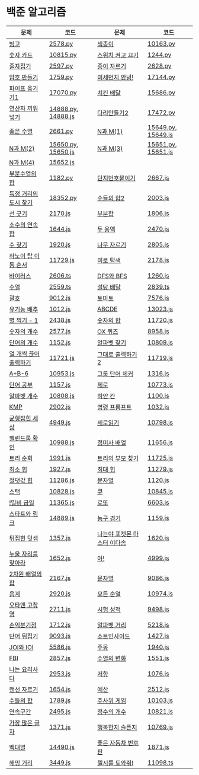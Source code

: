 # 백준 알고리즘

| 문제                                                         | 코드                                                     | 문제                                                         | 코드                                                     |
| ------------------------------------------------------------ | -------------------------------------------------------- | ------------------------------------------------------------ | -------------------------------------------------------- |
| [빙고](https://www.acmicpc.net/problem/2578)                 | [2578.py](./code/2578.py)                                | [색종이](https://www.acmicpc.net/problem/10163)              | [10163.py](./code/10163.py)                              |
| [숫자 카드](https://www.acmicpc.net/problem/10815)           | [10815.py](./code/10815.py)                              | [스위치 켜고 끄기](https://www.acmicpc.net/problem/1244)     | [1244.py](./code/1244.py)                                |
| [줄자접기](https://www.acmicpc.net/problem/2597)             | [2597.py](./code/2597.py)                                | [종이 자르기](https://www.acmicpc.net/problem/2628)          | [2628.py](./code/2628.py)                                |
| [암호 만들기](https://www.acmicpc.net/problem/1759)          | [1759.py](./code/1759.py)                                | [미세먼지 안녕!](https://www.acmicpc.net/problem/17144)      | [17144.py](./code/17144.py)                              |
| [파이프 옮기기1](https://www.acmicpc.net/problem/17070)      | [17070.py](./code/17070.py)                              | [치킨 배달](https://www.acmicpc.net/problem/15686)           | [15686.py](./code/15686.py)                              |
| [연산자 끼워넣기](https://www.acmicpc.net/problem/14888)     | [14888.py](./code/14888.py), [14888.js](./code/14888.js) | [다리만들기2](https://www.acmicpc.net/problem/17472)         | [17472.py](./code/17472.py)                              |
| [좋은 수열](https://www.acmicpc.net/problem/2661)            | [2661.py](./code/2661.py)                                | [N과 M(1)](https://www.acmicpc.net/problem/15649)            | [15649.py](./code/15649.py), [15649.js](./code/15649.js) |
| [N과 M(2)](https://www.acmicpc.net/problem/15650)            | [15650.py](./code/15650.js), [15650.js](./code/15650.js) | [N과 M(3)](https://www.acmicpc.net/problem/15651)            | [15651.py](./code/15651.py), [15651.js](./code/15651.js) |
| [N과 M(4)](https://www.acmicpc.net/problem/15652)            | [15652.js](./code/15652.js)                              |                                                              |                                                          |
| [부분수열의 합](https://www.acmicpc.net/problem/1182)        | [1182.py](./code/1182.py)                                | [단지번호붙이기](https://www.acmicpc.net/problem/2667)       | [2667.js](./code/2667.js)                                |
| [특정 거리의 도시 찾기](https://www.acmicpc.net/problem/18352) | [18352.py](./code/18352.py)                              | [수들의 합2](https://www.acmicpc.net/problem/2003)           | [2003.js](./code/2003.js)                                |
| [선 긋기](https://www.acmicpc.net/problem/2170)              | [2170.js](./code/2170.js)                                | [부분합](https://www.acmicpc.net/problem/1806)               | [1806.js](./code/1806.js)                                |
| [소수의 연속합](https://www.acmicpc.net/problem/1644)        | [1644.js](./code/1644.js)                                | [두 용액](https://www.acmicpc.net/problem/2470)              | [2470.js](./code/2470.js)                                |
| [수 찾기](https://www.acmicpc.net/problem/1920)              | [1920.js](./code/1920.js)                                | [나무 자르기](https://www.acmicpc.net/problem/2805)          | [2805.js](./code/2805.js)                                |
| [하노이 탑 이동 순서](https://www.acmicpc.net/problem/11729) | [11729.js](./code/11729.js)                              | [미로 탐색](https://www.acmicpc.net/problem/2178)            | [2178.js](./code/2178.js)                                |
| [바이러스](https://www.acmicpc.net/problem/2606)             | [2606.ts](./code/2606.ts)                                | [DFS와 BFS](https://www.acmicpc.net/problem/1260)            | [1260.js](./code/1260.js)                                |
| [수열](https://www.acmicpc.net/problem/2559)                 | [2559.ts](./code/2559.ts)                                | [설탕 배달](https://www.acmicpc.net/problem/2839)            | [2839.ts](./code/2839.ts)                                |
| [괄호](https://www.acmicpc.net/problem/9012)                 | [9012.js](./code/9012.js)                                | [토마토](https://www.acmicpc.net/problem/7576)               | [7576.js](./code/7576.js)                                |
| [유기농 배추](https://www.acmicpc.net/problem/1012)          | [1012.js](./code/1012.js)                                | [ABCDE](https://www.acmicpc.net/problem/13023)               | [13023.js](./code/13023.js)                              |
| [별 찍기 - 1](https://www.acmicpc.net/problem/2438)          | [2438.js](./code/2438.js)                                | [숫자의 합](https://www.acmicpc.net/problem/11720)           | [11720.js](./code/11720.js)                              |
| [숫자의 개수](https://www.acmicpc.net/problem/2577)          | [2577.js](./code/2577.js)                                | [OX 퀴즈](https://www.acmicpc.net/problem/8958)              | [8958.js](./code/8958.js)                                |
| [단어의 개수](https://www.acmicpc.net/problem/1152)          | [1152.js](./code/1152.js)                                | [알파벳 찾기](https://www.acmicpc.net/problem/10809)         | [10809.js](./code/10809.js)                              |
| [열 개씩 끊어 출력하기](https://www.acmicpc.net/problem/11721) | [11721.js](./code/11721.js)                              | [그대로 출력하기 2](https://www.acmicpc.net/problem/11719)   | [11719.js](./code/11719.js)                              |
| [A+B-6](https://www.acmicpc.net/problem/10953)               | [10953.js](./code/10953.js)                              | [그룹 단어 체커](https://www.acmicpc.net/problem/1316)       | [1316.js](./code/1316.js)                                |
| [단어 공부](https://www.acmicpc.net/problem/1157)            | [1157.js](./code/1157.js)                                | [제로](https://www.acmicpc.net/problem/10773)                | [10773.js](./code/10773.js)                              |
| [알파벳 개수](https://www.acmicpc.net/problem/10808)         | [10808.js](./code/10808.js)                              | [하얀 칸](https://www.acmicpc.net/problem/1100)              | [1100.js](./code/1100.js)                                |
| [KMP](https://www.acmicpc.net/problem/2902)                  | [2902.js](./code/2902.js)                                | [명령 프롬프트](https://www.acmicpc.net/problem/1032)        | [1032.js](./code/1032.js)                                |
| [균형잡힌 세상](https://www.acmicpc.net/problem/4949)        | [4949.js](./code/4949.js)                                | [세로읽기](https://www.acmicpc.net/problem/10798)            | [10798.js](./code/10798.js)                              |
| [팰린드롬 확인](https://www.acmicpc.net/problem/10988)       | [10988.js](./code/10988.js)                              | [접미사 배열](https://www.acmicpc.net/problem/11656)         | [11656.js](./code/11656.js)                              |
| [트리 순회](https://www.acmicpc.net/problem/1991)            | [1991.js](./code/1991.js)                                | [트리의 부모 찾기](https://www.acmicpc.net/problem/11725)    | [11725.js](./code/11725.js)                              |
| [최소 힙](https://www.acmicpc.net/problem/1927)              | [1927.js](./code/1927.js)                                | [최대 힙](https://www.acmicpc.net/problem/11279)             | [11279.js](./code/11279.js)                              |
| [절댓값 힙](https://www.acmicpc.net/problem/11286)           | [11286.js](./code/11286.js)                              | [문자열](https://www.acmicpc.net/problem/1120)               | [1120.js](./code/1120.js)                                |
| [스택](https://www.acmicpc.net/problem/10828)                | [10828.js](./code/10828.js)                              | [큐](https://www.acmicpc.net/problem/10845)                  | [10845.js](./code/10845.js)                              |
| [!밀비 급일](https://www.acmicpc.net/problem/11365)          | [11365.js](./code/11365.js)                              | [로또](https://www.acmicpc.net/problem/6603)                 | [6603.js](./code/6603.js)                                |
| [스타트와 링크](https://www.acmicpc.net/problem/14889)       | [14889.js](./code/14889.js)                              | [농구 경기](https://www.acmicpc.net/problem/1159)            | [1159.js](./code/1159.js)                                |
| [뒤집힌 덧셈](https://www.acmicpc.net/problem/1357)          | [1357.js](./code/1357.js)                                | [나는야 포켓몬 마스터 이다솜](https://www.acmicpc.net/problem/1620) | [1620.js](./code/1620.js)                                |
| [누울 자리를 찾아라](https://www.acmicpc.net/problem/1652)   | [1652.js](./code/1652.js)                                | [아!](https://www.acmicpc.net/problem/4999)                  | [4999.js](./code/4999.js)                                |
| [2차원 배열의 합](https://www.acmicpc.net/problem/2167)      | [2167.js](./code/2167.js)                                | [문자열](https://www.acmicpc.net/problem/9086)               | [9086.js](./code/9086.js)                                |
| [음계](https://www.acmicpc.net/problem/2920)                 | [2920.js](./code/2920.js)                                | [모든 순열](https://www.acmicpc.net/problem/10974)           | [10974.js](./code/10974.js)                              |
| [오타맨 고창영](https://www.acmicpc.net/problem/2711)        | [2711.js](./code/2711.js)                                | [시험 성적](https://www.acmicpc.net/problem/9498)            | [9498.js](./code/9498.js)                                |
| [손익분기점](https://www.acmicpc.net/problem/1712)           | [1712.js](./code/1712.js)                                | [알파벳 거리](https://www.acmicpc.net/problem/5218)          | [5218.js](./code/5218.js)                                |
| [단어 뒤집기](https://www.acmicpc.net/problem/9093)          | [9093.js](./code/9093.js)                                | [소트인사이드](https://www.acmicpc.net/problem/1427)         | [1427.js](./code/1427.js)                                |
| [JOI와 IOI](https://www.acmicpc.net/problem/5586)            | [5586.js](./code/5586.js)                                | [주몽](https://www.acmicpc.net/problem/1940)                 | [1940.js](./code/1940.js)                                |
| [FBI](https://www.acmicpc.net/problem/2857)                  | [2857.js](./code/2857.js)                                | [수열의 변화](https://www.acmicpc.net/problem/1551)          | [1551.js](./code/1551.js)                                |
| [나는 요리사다](https://www.acmicpc.net/problem/2953)        | [2953.js](./code/2953.js)                                | [저항](https://www.acmicpc.net/problem/1076)                 | [1076.js](./code/1076.js)                                |
| [랜선 자르기](https://www.acmicpc.net/problem/1654)          | [1654.js](./code/1654.js)                                | [예산](https://www.acmicpc.net/problem/2512)                 | [2512.js](./code/2512.js)                                |
| [수들의 합](https://www.acmicpc.net/problem/1789)            | [1789.js](./code/1789.js)                                | [주사위 게임](https://www.acmicpc.net/problem/10103)         | [10103.js](./code/10103.js)                              |
| [연속구간](https://www.acmicpc.net/problem/2495)             | [2495.js](./code/2495.js)                                | [정수의 개수](https://www.acmicpc.net/problem/10821)         | [10821.js](./code/10821.js)                              |
| [가장 많은 글자](https://www.acmicpc.net/problem/1371)       | [1371.js](./code/1371.js)                                | [행복한지 슬픈지](https://www.acmicpc.net/problem/10769)     | [10769.js](./code/10769.js)                              |
| [백대열](https://www.acmicpc.net/problem/14490)              | [14490.js](./code/14490.js)                              | [좋은 자동차 번호판](https://www.acmicpc.net/problem/1871)   | [1871.js](./code/1871.js)                                |
| [해밍 거리](https://www.acmicpc.net/problem/3449)            | [3449.js](./code/3449.js)                                | [첼시를 도와줘!](https://www.acmicpc.net/problem/11098)      | [11098.ts](./code/11098.ts)                              |

